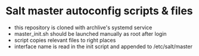# Salt master autoconfig scripts & files
- this repository is cloned with archlive's systemd service
- master_init.sh should be launched manually as root after login
- script copies relevant files to right places
- interface name is read in the init script and appended to /etc/salt/master

